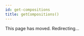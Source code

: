 ```yaml
---
id: get-compositions
title: getCompositions()
---
```


This page has moved. Redirecting...

<script>
if (typeof window !== "undefined" && typeof window.location !== "undefined") {
window.location.href =
"/docs/renderer/get-compositions"
}
</script>
